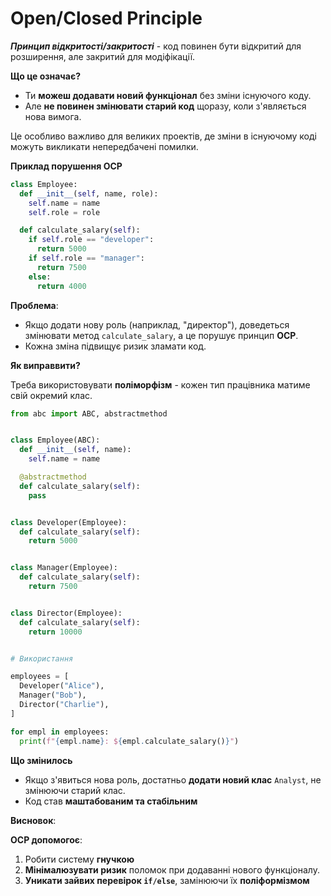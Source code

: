 # Open/Closed Principle

***Принцип відкритості/закритості*** - код повинен бути відкритий для розширення, але закритий для модіфікації.

**Що це означає?**

- Ти **можеш додавати новий функціонал** без зміни існуючого коду.
- Але **не повинен змінювати старий код** щоразу, коли з'являється нова вимога.

Це  особливо важливо для великих проектів, де зміни в існуючому коді можуть викликати непередбачені помилки.

**Приклад порушення OCP**

```python
class Employee:
  def __init__(self, name, role):
    self.name = name
    self.role = role

  def calculate_salary(self):
    if self.role == "developer":
      return 5000
    if self.role == "manager":
      return 7500
    else:
      return 4000

```
**Проблема**:
- Якщо додати нову роль (наприклад, "директор"), доведеться змінювати метод `calculate_salary`, а це порушує принцип **OCP**.
- Кожна зміна підвищує ризик зламати код.

**Як виправвити?**

Треба використовувати **поліморфізм** - кожен тип працівника матиме свій окремий клас.
```python
from abc import ABC, abstractmethod


class Employee(ABC):
  def __init__(self, name):
    self.name = name

  @abstractmethod
  def calculate_salary(self):
    pass 


class Developer(Employee):
  def calculate_salary(self):
    return 5000


class Manager(Employee):
  def calculate_salary(self):
    return 7500


class Director(Employee):
  def calculate_salary(self):
    return 10000


# Використання 

employees = [
  Developer("Alice"),
  Manager("Bob"),
  Director("Charlie"),
]

for empl in employees:
  print(f"{empl.name}: ${empl.calculate_salary()}")
```
**Що змінилось**

- Якщо з'явиться нова роль, достатньо **додати новий клас** `Analyst`, не змінюючи старий клас.
- Код став **маштабованим та стабільним**

**Висновок**:

**OCP допомогоє**:

1. Робити систему **гнучкою**
2. **Мінімалюзувати ризик** поломок при додаванні нового функціоналу.
3. **Уникати зайвих перевірок `if/else`**, замінюючи їх **поліформізмом**


